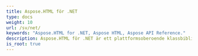 ```yaml
---
title: Aspose.HTML för .NET
type: docs
weight: 10
url: /sv/net/
keywords: "Aspose.HTML for .NET, Aspose HTML, Aspose API Reference."
description: Aspose.HTML för .NET är ett plattformsoberoende klassbibliotek som gör att dina applikationer kan utföra ett brett utbud av HTML-manipuleringsuppgifter.
is_root: true
---
```

